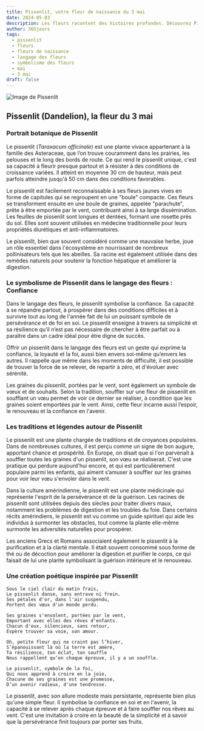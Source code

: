 ```yaml
---
title: Pissenlit, votre fleur de naissance du 3 mai
date: 2024-05-03
description: Les fleurs racontent des histoires profondes. Découvrez Pissenlit, votre fleur de naissance du 3 mai, ses symboles et récits fascinants. Plongez dans sa signification et son langage unique dans l'art floral.
author: 365jours
tags:
  - pissenlit
  - fleurs
  - fleurs de naissance
  - langage des fleurs
  - symbolisme des fleurs
  - mai
  - 3 mai
draft: false
---
```


![Image de Pissenlit](https://cdn.pixabay.com/photo/2023/05/22/14/49/dandelion-8010882_1280.jpg#center)


## Pissenlit (Dandelion), la fleur du 3 mai

### Portrait botanique de Pissenlit

Le pissenlit (_Taraxacum officinale_) est une plante vivace appartenant à la famille des Asteraceae, que l’on trouve couramment dans les prairies, les pelouses et le long des bords de route. Ce qui rend le pissenlit unique, c'est sa capacité à fleurir presque partout et à résister à des conditions de croissance variées. Il atteint en moyenne 30 cm de hauteur, mais peut parfois atteindre jusqu'à 50 cm dans des conditions favorables.

Le pissenlit est facilement reconnaissable à ses fleurs jaunes vives en forme de capitules qui se regroupent en une "boule" compacte. Ces fleurs se transforment ensuite en une boule de graines, appelée "parachute", prête à être emportée par le vent, contribuant ainsi à sa large dissémination. Les feuilles de pissenlit sont longues et dentées, formant une rosette près du sol. Elles sont souvent utilisées en médecine traditionnelle pour leurs propriétés diurétiques et anti-inflammatoires.

Le pissenlit, bien que souvent considéré comme une mauvaise herbe, joue un rôle essentiel dans l'écosystème en nourrissant de nombreux pollinisateurs tels que les abeilles. Sa racine est également utilisée dans des remèdes naturels pour soutenir la fonction hépatique et améliorer la digestion.

### Le symbolisme de Pissenlit dans le langage des fleurs : Confiance

Dans le langage des fleurs, le pissenlit symbolise la confiance. Sa capacité à se répandre partout, à prospérer dans des conditions difficiles et à survivre tout au long de l'année fait de lui un puissant symbole de persévérance et de foi en soi. Le pissenlit enseigne à travers sa simplicité et sa résilience qu’il n’est pas nécessaire de chercher à être parfait ou à paraître dans un cadre idéal pour être digne de succès.

Offrir un pissenlit dans le langage des fleurs est un geste qui exprime la confiance, la loyauté et la foi, aussi bien envers soi-même qu’envers les autres. Il rappelle que même dans les moments de difficulté, il est possible de trouver la force de se relever, de repartir à zéro, et d'évoluer avec sérénité.

Les graines du pissenlit, portées par le vent, sont également un symbole de vœux et de souhaits. Selon la tradition, souffler sur une fleur de pissenlit en soufflant un vœu permet de voir ce dernier se réaliser, à condition que les graines soient emportées par le vent. Ainsi, cette fleur incarne aussi l’espoir, le renouveau et la confiance en l'avenir.

### Les traditions et légendes autour de Pissenlit

Le pissenlit est une plante chargée de traditions et de croyances populaires. Dans de nombreuses cultures, il est perçu comme un signe de bon augure, apportant chance et prospérité. En Europe, on disait que si l'on parvenait à souffler toutes les graines d'un pissenlit, son vœu se réaliserait. C'est une pratique qui perdure aujourd'hui encore, et qui est particulièrement populaire parmi les enfants, qui aiment s’amuser à souffler sur les graines pour voir leur vœu s'envoler dans le vent.

Dans la culture amérindienne, le pissenlit est une plante médicinale qui représente l'esprit de la persévérance et de la guérison. Les racines de pissenlit sont utilisées depuis des siècles pour traiter divers maux, notamment les problèmes de digestion et les troubles du foie. Dans certains récits amérindiens, le pissenlit est vu comme un guide spirituel qui aide les individus à surmonter les obstacles, tout comme la plante elle-même surmonte les adversités naturelles pour prospérer.

Les anciens Grecs et Romains associaient également le pissenlit à la purification et à la clarté mentale. Il était souvent consommé sous forme de thé ou de décoction pour améliorer la digestion et purifier le corps, ce qui faisait de lui une plante symbolisant la guérison intérieure et le renouveau.

### Une création poétique inspirée par Pissenlit

```
Sous le ciel clair du matin frais,  
Le pissenlit danse, sans entrave ni frein.  
Ses pétales d'or, dans l'air suspendu,  
Portent des vœux d'un monde perdu.

Ses graines s'envolent, portées par le vent,  
Emportant avec elles des rêves d'enfants.  
Chacun d'eux, silencieux, sans retour,  
Espère trouver sa voie, son amour.

Oh, petite fleur qui ne craint pas l’hiver,  
S’épanouissant là où la terre est amère,  
Ta résilience, ton éclat, ton souffle  
Nous rappellent qu’en chaque épreuve, il y a un souffle.

Le pissenlit, symbole de la foi,  
Qui nous apprend à croire en la joie,  
Chacune de ses graines est une promesse,  
D’un avenir radieux, d'une tendresse.
```

Le pissenlit, avec son allure modeste mais persistante, représente bien plus qu'une simple fleur. Il symbolise la confiance en soi et en l'avenir, la capacité à se relever après chaque épreuve et à faire souffler nos rêves au vent. C'est une invitation à croire en la beauté de la simplicité et à savoir que la persévérance finit toujours par porter ses fruits.

